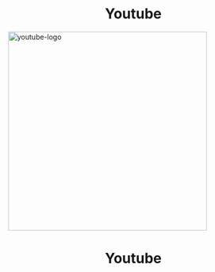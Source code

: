 <h1 align="center"> Youtube </h1
<div align="center">
  <img width="400" alt="youtube-logo" src="https://github.com/user-attachments/assets/bda09142-3039-40b4-a510-7d069bc04478" />
</div>
<h1 align="center">Youtube</h1>





























